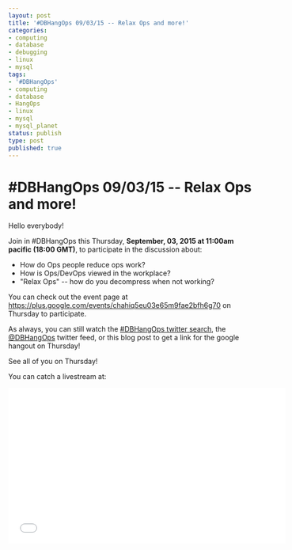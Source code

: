 ```yaml
---
layout: post
title: '#DBHangOps 09/03/15 -- Relax Ops and more!'
categories:
- computing
- database
- debugging
- linux
- mysql
tags:
- '#DBHangOps'
- computing
- database
- HangOps
- linux
- mysql
- mysql_planet
status: publish
type: post
published: true
---
```

\#DBHangOps 09/03/15 -- Relax Ops and more!
=========================================================

Hello everybody!

Join in \#DBHangOps this Thursday, **September, 03, 2015 at 11:00am pacific (18:00 GMT)**, to participate in the discussion about:

* How do Ops people reduce ops work?
* How is Ops/DevOps viewed in the workplace?
* "Relax Ops" -- how do you decompress when not working?

You can check out the event page at https://plus.google.com/events/chahiq5eu03e65m9fae2bfh6g70 on Thursday to participate.

As always, you can still watch the [\#DBHangOps twitter search](https://twitter.com/search/realtime?q=%23DBHangOps), the [@DBHangOps](https://twitter.com/dbhangops) twitter feed, or this blog post to get a link for the google hangout on Thursday!

See all of you on Thursday!

You can catch a livestream at:

<iframe width="560" height="315" src="//www.youtube.com/embed/HLRuI1z2OQo" frameborder="0" allowfullscreen></iframe>
